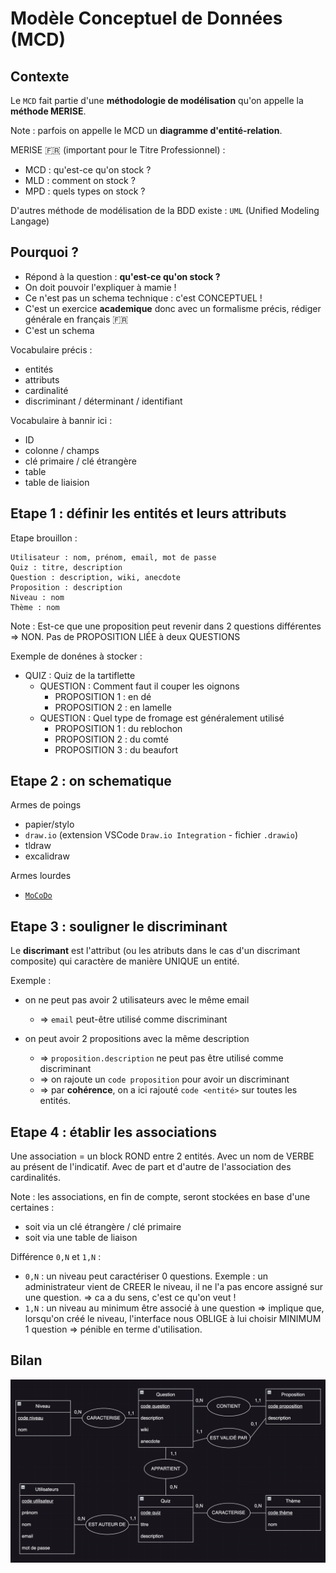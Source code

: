 # Modèle Conceptuel de Données (MCD)

## Contexte

Le `MCD` fait partie d'une **méthodologie de modélisation** qu'on appelle la **méthode MERISE**.

Note : parfois on appelle le MCD un **diagramme d'entité-relation**.

MERISE 🇫🇷 (important pour le Titre Professionnel) : 
- MCD : qu'est-ce qu'on stock ?
- MLD : comment on stock ? 
- MPD : quels types on stock ?

D'autres méthode de modélisation de la BDD existe : `UML` (Unified Modeling Langage)

## Pourquoi ? 

- Répond à la question : **qu'est-ce qu'on stock ?**
- On doit pouvoir l'expliquer à mamie !
- Ce n'est pas un schema technique : c'est CONCEPTUEL ! 
- C'est un exercice **academique** donc avec un formalisme précis, rédiger générale en français 🇫🇷
- C'est un schema

Vocabulaire précis : 
- entités
- attributs
- cardinalité
- discriminant / déterminant / identifiant

Vocabulaire à bannir ici : 
- ID
- colonne / champs
- clé primaire / clé étrangère
- table
- table de liaision

## Etape 1 : définir les entités et leurs attributs

Etape brouillon : 

```
Utilisateur : nom, prénom, email, mot de passe
Quiz : titre, description
Question : description, wiki, anecdote
Proposition : description
Niveau : nom
Thème : nom
```

Note : Est-ce que une proposition peut revenir dans 2 questions différentes => NON. Pas de PROPOSITION LIÉE à deux QUESTIONS

Exemple de donénes à stocker : 
- QUIZ : Quiz de la tartiflette
  - QUESTION : Comment faut il couper les oignons
    - PROPOSITION 1 : en dé
    - PROPOSITION 2 : en lamelle
  - QUESTION : Quel type de fromage est généralement utilisé
    - PROPOSITION 1 : du reblochon
    - PROPOSITION 2 : du comté
    - PROPOSITION 3 : du beaufort

## Etape 2 : on schematique

Armes de poings
- papier/stylo
- `draw.io` (extension VSCode `Draw.io Integration` - fichier `.drawio`) 
- tldraw
- excalidraw

Armes lourdes
- [`MoCoDo`](https://www.mocodo.net/) 

## Etape 3 : souligner le discriminant

Le **discrimant** est l'attribut (ou les atributs dans le cas d'un discrimant composite) qui caractère de manière UNIQUE un entité. 

Exemple : 
- on ne peut pas avoir 2 utilisateurs avec le même email 
  - => `email` peut-être utilisé comme discriminant

- on peut avoir 2 propositions avec la même description 
  - => `proposition.description` ne peut pas être utilisé comme discriminant
  - => on rajoute un `code proposition` pour avoir un discriminant 
  - => par **cohérence**, on a ici rajouté `code <entité>` sur toutes les entités.

## Etape 4 : établir les associations

Une association = un block ROND entre 2 entités. Avec un nom de VERBE au présent de l'indicatif. Avec de part et d'autre de l'association des cardinalités.

Note : les associations, en fin de compte, seront stockées en base d'une certaines : 
- soit via un clé étrangère / clé primaire 
- soit via une table de liaison

Différence `0,N` et `1,N` :
- `0,N` : un niveau peut caractériser 0 questions. Exemple : un administrateur vient de CREER le niveau, il ne l'a pas encore assigné sur une question. => ca a du sens, c'est ce qu'on veut ! 
- `1,N` : un niveau au minimum être associé à une question => implique que, lorsqu'on créé le niveau, l'interface nous OBLIGE à lui choisir MINIMUM 1 question => pénible en terme d'utilisation. 


## Bilan 

![](mcd.png)

